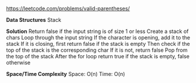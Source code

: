 https://leetcode.com/problems/valid-parentheses/

**Data Structures**
	Stack

**Solution**
	Return false if the input string is of size 1 or less
	Create a stack of chars
	Loop through the input string
	If the character is opening, add it to the stack
	If it is closing, first return false if the stack is empty
	Then check if the top of the stack is the corresponding char
	If it is not, return false
	Pop from the top of the stack
	After the for loop return true if the stack is empty, false otherwise

**Space/Time Complexity**
	Space: O(n)
	Time: O(n)